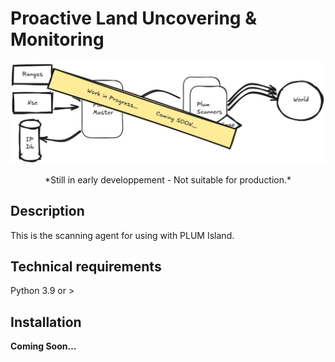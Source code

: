 
# Proactive Land Uncovering & Monitoring 
<p align="center">
  <img alt="d4-Plum-Island" src="https://raw.githubusercontent.com/D4-project/Plum-Island/master/documentation/media/plum-overview.png" />
</p>

<center>
*Still in early developpement - Not suitable for production.*
</center>

## Description
This is the scanning agent for using with PLUM Island.

## Technical requirements
Python 3.9 or >

## Installation

**Coming Soon…**